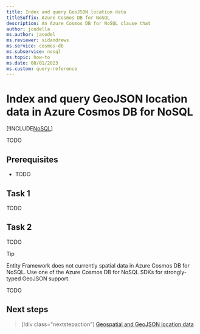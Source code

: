 ```yaml
---
title: Index and query GeoJSON location data
titleSuffix: Azure Cosmos DB for NoSQL
description: An Azure Cosmos DB for NoSQL clause that
author: jcodella
ms.author: jacodel
ms.reviewer: sidandrews
ms.service: cosmos-db
ms.subservice: nosql
ms.topic: how-to
ms.date: 08/01/2023
ms.custom: query-reference
---
```


# Index and query GeoJSON location data in Azure Cosmos DB for NoSQL

[!INCLUDE[NoSQL](../includes/appliesto-nosql.md)]

TODO

## Prerequisites

- TODO

## Task 1

TODO

## Task 2

TODO

> [!TIP]
> Entity Framework does not currently spatial data in Azure Cosmos DB for NoSQL. Use one of the Azure Cosmos DB for NoSQL SDKs for strongly-typed GeoJSON support.

TODO

## Next steps

> [!div class="nextstepaction"]
> [Geospatial and GeoJSON location data](query/geospatial.md)
